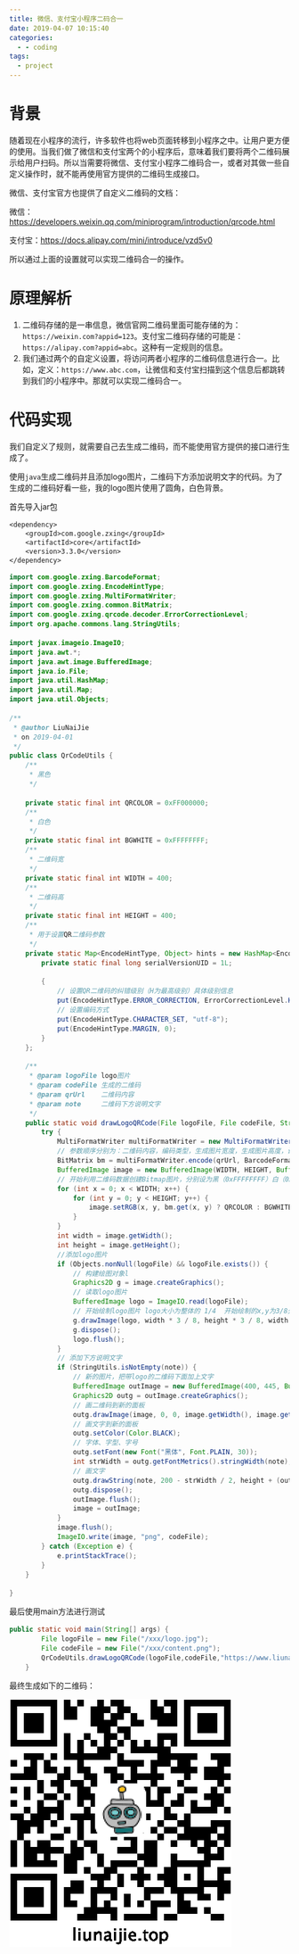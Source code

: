```yaml
---
title: 微信、支付宝小程序二码合一
date: 2019-04-07 10:15:40
categories:
  - - coding
tags:
  - project
---
```


# 背景

 随着现在小程序的流行，许多软件也将web页面转移到小程序之中。让用户更方便的使用。当我们做了微信和支付宝两个的小程序后，意味着我们要将两个二维码展示给用户扫码。所以当需要将微信、支付宝小程序二维码合一，或者对其做一些自定义操作时，就不能再使用官方提供的二维码生成接口。

微信、支付宝官方也提供了自定义二维码的文档：

微信：<https://developers.weixin.qq.com/miniprogram/introduction/qrcode.html>  

支付宝：<https://docs.alipay.com/mini/introduce/vzd5v0>  

所以通过上面的设置就可以实现二维码合一的操作。

# 原理解析

1. 二维码存储的是一串信息，微信官网二维码里面可能存储的为：`https://weixin.com?appid=123`。支付宝二维码存储的可能是：`https://alipay.com?appid=abc`。这种有一定规则的信息。
2. 我们通过两个的自定义设置，将访问两者小程序的二维码信息进行合一。比如，定义：`https://www.abc.com`，让微信和支付宝扫描到这个信息后都跳转到我们的小程序中。那就可以实现二维码合一。

<!--more-->

# 代码实现

我们自定义了规则，就需要自己去生成二维码，而不能使用官方提供的接口进行生成了。

使用`java`生成二维码并且添加logo图片，二维码下方添加说明文字的代码。为了生成的二维码好看一些，我的logo图片使用了圆角，白色背景。  

首先导入jar包  

```maven
<dependency>
    <groupId>com.google.zxing</groupId>
    <artifactId>core</artifactId>
    <version>3.3.0</version>
</dependency>
```

```java
import com.google.zxing.BarcodeFormat;
import com.google.zxing.EncodeHintType;
import com.google.zxing.MultiFormatWriter;
import com.google.zxing.common.BitMatrix;
import com.google.zxing.qrcode.decoder.ErrorCorrectionLevel;
import org.apache.commons.lang.StringUtils;

import javax.imageio.ImageIO;
import java.awt.*;
import java.awt.image.BufferedImage;
import java.io.File;
import java.util.HashMap;
import java.util.Map;
import java.util.Objects;

/**
 * @author LiuNaiJie
 * on 2019-04-01
 */
public class QrCodeUtils {
	/**
	 * 黑色
	 */

	private static final int QRCOLOR = 0xFF000000;
	/**
	 * 白色
	 */
	private static final int BGWHITE = 0xFFFFFFFF;
	/**
	 * 二维码宽
	 */
	private static final int WIDTH = 400;
	/**
	 * 二维码高
	 */
	private static final int HEIGHT = 400;
	/**
	 * 用于设置QR二维码参数
	 */
	private static Map<EncodeHintType, Object> hints = new HashMap<EncodeHintType, Object>() {
		private static final long serialVersionUID = 1L;

		{
			// 设置QR二维码的纠错级别（H为最高级别）具体级别信息
			put(EncodeHintType.ERROR_CORRECTION, ErrorCorrectionLevel.H);
			// 设置编码方式
			put(EncodeHintType.CHARACTER_SET, "utf-8");
			put(EncodeHintType.MARGIN, 0);
		}
	};

	/**
	 * @param logoFile logo图片
	 * @param codeFile 生成的二维码
	 * @param qrUrl    二维码内容
	 * @param note     二维码下方说明文字
	 */
	public static void drawLogoQRCode(File logoFile, File codeFile, String qrUrl, String note) {
		try {
			MultiFormatWriter multiFormatWriter = new MultiFormatWriter();
			// 参数顺序分别为：二维码内容，编码类型，生成图片宽度，生成图片高度，设置参数
			BitMatrix bm = multiFormatWriter.encode(qrUrl, BarcodeFormat.QR_CODE, WIDTH, HEIGHT, hints);
			BufferedImage image = new BufferedImage(WIDTH, HEIGHT, BufferedImage.TYPE_INT_RGB);
			// 开始利用二维码数据创建Bitmap图片，分别设为黑（0xFFFFFFFF）白（0xFF000000）两色
			for (int x = 0; x < WIDTH; x++) {
				for (int y = 0; y < HEIGHT; y++) {
					image.setRGB(x, y, bm.get(x, y) ? QRCOLOR : BGWHITE);
				}
			}
			int width = image.getWidth();
			int height = image.getHeight();
			//添加logo图片
			if (Objects.nonNull(logoFile) && logoFile.exists()) {
				// 构建绘图对象l
				Graphics2D g = image.createGraphics();
				// 读取logo图片
				BufferedImage logo = ImageIO.read(logoFile);
				// 开始绘制logo图片 logo大小为整体的 1/4  开始绘制的x,y为3/8处。
				g.drawImage(logo, width * 3 / 8, height * 3 / 8, width / 4, height / 4, null);
				g.dispose();
				logo.flush();
			}
			// 添加下方说明文字
			if (StringUtils.isNotEmpty(note)) {
				// 新的图片，把带logo的二维码下面加上文字
				BufferedImage outImage = new BufferedImage(400, 445, BufferedImage.TYPE_4BYTE_ABGR);
				Graphics2D outg = outImage.createGraphics();
				// 画二维码到新的面板
				outg.drawImage(image, 0, 0, image.getWidth(), image.getHeight(), null);
				// 画文字到新的面板
				outg.setColor(Color.BLACK);
				// 字体、字型、字号
				outg.setFont(new Font("黑体", Font.PLAIN, 30));
				int strWidth = outg.getFontMetrics().stringWidth(note);
				// 画文字
				outg.drawString(note, 200 - strWidth / 2, height + (outImage.getHeight() - height) / 2 + 12);
				outg.dispose();
				outImage.flush();
				image = outImage;
			}
			image.flush();
			ImageIO.write(image, "png", codeFile);
		} catch (Exception e) {
			e.printStackTrace();
		}
	}

}

```

最后使用main方法进行测试  

```java
public static void main(String[] args) {
        File logoFile = new File("/xxx/logo.jpg");
        File codeFile = new File("/xxx/content.png");
        QrCodeUtils.drawLogoQRCode(logoFile,codeFile,"https://www.liunaijie.top","liunaijie.top");
    }
```

最终生成如下的二维码：  

![avatar](<https://raw.githubusercontent.com/liunaijie/images/master/liunaijie_top.png>)